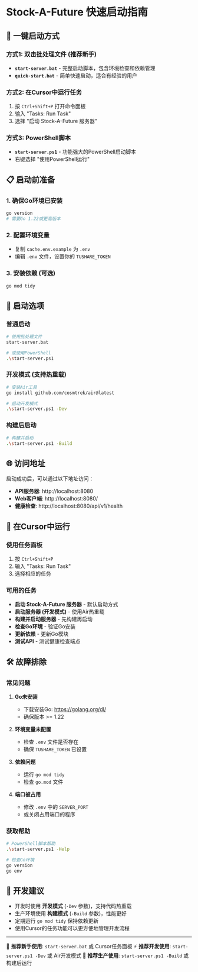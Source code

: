 # Stock-A-Future 快速启动指南

## 🚀 一键启动方式

### 方式1: 双击批处理文件 (推荐新手)
- **`start-server.bat`** - 完整启动脚本，包含环境检查和依赖管理
- **`quick-start.bat`** - 简单快速启动，适合有经验的用户

### 方式2: 在Cursor中运行任务
1. 按 `Ctrl+Shift+P` 打开命令面板
2. 输入 "Tasks: Run Task"
3. 选择 "启动 Stock-A-Future 服务器"

### 方式3: PowerShell脚本
- **`start-server.ps1`** - 功能强大的PowerShell启动脚本
- 右键选择 "使用PowerShell运行"

## 📋 启动前准备

### 1. 确保Go环境已安装
```bash
go version
# 需要Go 1.22或更高版本
```

### 2. 配置环境变量
- 复制 `cache.env.example` 为 `.env`
- 编辑 `.env` 文件，设置你的 `TUSHARE_TOKEN`

### 3. 安装依赖 (可选)
```bash
go mod tidy
```

## 🔧 启动选项

### 普通启动
```bash
# 使用批处理文件
start-server.bat

# 或使用PowerShell
.\start-server.ps1
```

### 开发模式 (支持热重载)
```bash
# 安装Air工具
go install github.com/cosmtrek/air@latest

# 启动开发模式
.\start-server.ps1 -Dev
```

### 构建后启动
```bash
# 构建并启动
.\start-server.ps1 -Build
```

## 🌐 访问地址

启动成功后，可以通过以下地址访问：

- **API服务器**: http://localhost:8080
- **Web客户端**: http://localhost:8080/
- **健康检查**: http://localhost:8080/api/v1/health

## 📱 在Cursor中运行

### 使用任务面板
1. 按 `Ctrl+Shift+P`
2. 输入 "Tasks: Run Task"
3. 选择相应的任务

### 可用的任务
- **启动 Stock-A-Future 服务器** - 默认启动方式
- **启动服务器 (开发模式)** - 使用Air热重载
- **构建并启动服务器** - 先构建再启动
- **检查Go环境** - 验证Go安装
- **更新依赖** - 更新Go模块
- **测试API** - 测试健康检查端点

## 🛠️ 故障排除

### 常见问题

1. **Go未安装**
   - 下载安装Go: https://golang.org/dl/
   - 确保版本 >= 1.22

2. **环境变量未配置**
   - 检查 `.env` 文件是否存在
   - 确保 `TUSHARE_TOKEN` 已设置

3. **依赖问题**
   - 运行 `go mod tidy`
   - 检查 `go.mod` 文件

4. **端口被占用**
   - 修改 `.env` 中的 `SERVER_PORT`
   - 或关闭占用端口的程序

### 获取帮助
```bash
# PowerShell脚本帮助
.\start-server.ps1 -Help

# 检查Go环境
go version
go env
```

## 📝 开发建议

- 开发时使用 **开发模式** (`-Dev` 参数)，支持代码热重载
- 生产环境使用 **构建模式** (`-Build` 参数)，性能更好
- 定期运行 `go mod tidy` 保持依赖更新
- 使用Cursor的任务功能可以更方便地管理开发流程

---

🎯 **推荐新手使用**: `start-server.bat` 或 Cursor任务面板
⚡ **推荐开发使用**: `start-server.ps1 -Dev` 或 Air开发模式
🚀 **推荐生产使用**: `start-server.ps1 -Build` 或 构建后运行
